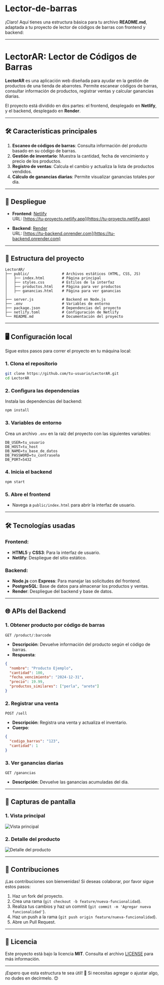 # Lector-de-barras
¡Claro! Aquí tienes una estructura básica para tu archivo **README.md**, adaptada a tu proyecto de lector de códigos de barras con frontend y backend:

---

# LectorAR: Lector de Códigos de Barras

**LectorAR** es una aplicación web diseñada para ayudar en la gestión de productos de una tienda de abarrotes. Permite escanear códigos de barras, consultar información de productos, registrar ventas y calcular ganancias diarias. 

El proyecto está dividido en dos partes: el frontend, desplegado en **Netlify**, y el backend, desplegado en **Render**.

---

## 🛠️ Características principales

1. **Escaneo de códigos de barras**: Consulta información del producto basado en su código de barras.
2. **Gestión de inventario**: Muestra la cantidad, fecha de vencimiento y precio de los productos.
3. **Registro de ventas**: Calcula el cambio y actualiza la lista de productos vendidos.
4. **Cálculo de ganancias diarias**: Permite visualizar ganancias totales por día.

---

## 🚀 Despliegue

- **Frontend**: [Netlify](https://netlify.app)  
  URL: [https://tu-proyecto.netlify.app](https://tu-proyecto.netlify.app)

- **Backend**: [Render](https://render.com)  
  URL: [https://tu-backend.onrender.com](https://tu-backend.onrender.com)

---

## 📂 Estructura del proyecto

```plaintext
LectorAR/
├── public/               # Archivos estáticos (HTML, CSS, JS)
│   ├── index.html        # Página principal
│   ├── styles.css        # Estilos de la interfaz
│   ├── productos.html    # Página para ver productos
│   ├── ganancias.html    # Página para ver ganancias
│
├── server.js             # Backend en Node.js
├── .env                  # Variables de entorno
├── package.json          # Dependencias del proyecto
├── netlify.toml          # Configuración de Netlify
└── README.md             # Documentación del proyecto
```

---

## 🖥️ Configuración local

Sigue estos pasos para correr el proyecto en tu máquina local:

### 1. Clona el repositorio
```bash
git clone https://github.com/tu-usuario/LectorAR.git
cd LectorAR
```

### 2. Configura las dependencias
Instala las dependencias del backend:
```bash
npm install
```

### 3. Variables de entorno
Crea un archivo `.env` en la raíz del proyecto con las siguientes variables:
```env
DB_USER=tu_usuario
DB_HOST=tu_host
DB_NAME=tu_base_de_datos
DB_PASSWORD=tu_contraseña
DB_PORT=5432
```

### 4. Inicia el backend
```bash
npm start
```

### 5. Abre el frontend
- Navega a `public/index.html` para abrir la interfaz de usuario.

---

## 🛠️ Tecnologías usadas

### Frontend:
- **HTML5** y **CSS3**: Para la interfaz de usuario.
- **Netlify**: Despliegue del sitio estático.

### Backend:
- **Node.js** con **Express**: Para manejar las solicitudes del frontend.
- **PostgreSQL**: Base de datos para almacenar los productos y ventas.
- **Render**: Despliegue del backend y base de datos.

---

## 🌐 APIs del Backend

### 1. **Obtener producto por código de barras**
```http
GET /product/:barcode
```
- **Descripción**: Devuelve información del producto según el código de barras.
- **Respuesta**:
```json
{
  "nombre": "Producto Ejemplo",
  "cantidad": 100,
  "fecha_vencimiento": "2024-12-31",
  "precio": 19.99,
  "productos_similares": ["perla", "arete"]
}
```

### 2. **Registrar una venta**
```http
POST /sell
```
- **Descripción**: Registra una venta y actualiza el inventario.
- **Cuerpo**:
```json
{
  "codigo_barras": "123",
  "cantidad": 1
}
```

### 3. **Ver ganancias diarias**
```http
GET /ganancias
```
- **Descripción**: Devuelve las ganancias acumuladas del día.

---

## 📸 Capturas de pantalla

### 1. Vista principal
![Vista principal](https://ruta-a-tu-imagen.jpg)

### 2. Detalle del producto
![Detalle del producto](https://ruta-a-tu-imagen2.jpg)

---

## 🤝 Contribuciones

¡Las contribuciones son bienvenidas! Si deseas colaborar, por favor sigue estos pasos:
1. Haz un fork del proyecto.
2. Crea una rama (`git checkout -b feature/nueva-funcionalidad`).
3. Realiza tus cambios y haz un commit (`git commit -m 'Agregar nueva funcionalidad'`).
4. Haz un push a la rama (`git push origin feature/nueva-funcionalidad`).
5. Abre un Pull Request.

---

## 📄 Licencia

Este proyecto está bajo la licencia **MIT**. Consulta el archivo [LICENSE](LICENSE) para más información.

---

¡Espero que esta estructura te sea útil! 🚀 Si necesitas agregar o ajustar algo, no dudes en decírmelo. 😊


